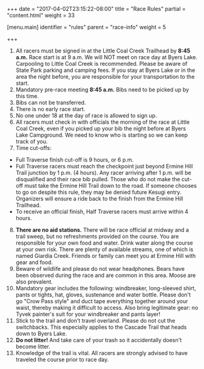 +++
date = "2017-04-02T23:15:22-08:00"
title = "Race Rules"
partial = "content.html"
weight = 33

[menu.main]
    identifier = "rules"
    parent = "race-info"
    weight = 5

+++

1. All racers must be signed in at the Little Coal Creek Trailhead by **8:45 a.m.** Race start is at 9 a.m. We will NOT meet on race day at Byers Lake. Carpooling to Little Coal Creek is recommended. Please be aware of State Park parking and camping fees. If you stay at Byers Lake or in the area the night before, you are responsible for your transportation to the start.
2. Mandatory pre-race meeting **8:45 a.m.** Bibs need to be picked up by this time.
3. Bibs can not be transferred.
4. There is no early race start.
5. No one under 18 at the day of race is allowed to sign up.
6. All racers must check in with officials the morning of the race at Little Coal Creek, even if you picked up your bib the night before at Byers Lake Campground. We need to know who is starting so we can keep track of you.
7. Time cut-offs:
  - Full Traverse finish cut-off is 9 hours, or 6 p.m.
  - Full Traverse racers must reach the checkpoint just beyond Ermine Hill Trail junction by 1 p.m. (4 hours). Any racer arriving after 1 p.m. will be disqualified and their race bib pulled. Those who do not make the cut-off must take the Ermine Hill Trail down to the road. If someone chooses to go on despite this rule, they may be denied future Kesugi entry. Organizers will ensure a ride back to the finish from the Ermine Hill Trailhead.
  - To receive an official finish, Half Traverse racers must arrive within 4 hours.
8. **There are no aid stations.** There will be race official at midway and a trail sweep, but no refreshments provided on the course. You are responsible for your own food and water. Drink water along the course at your own risk. There are plenty of available streams, one of which is named Giardia Creek. Friends or family can meet you at Ermine Hill with gear and food.
9. Beware of wildlife and please do not wear headphones. Bears have been observed during the race and are common in this area. Moose are also prevalent.
10. Mandatory gear includes the following: windbreaker, long-sleeved shirt, pants or tights, hat, gloves, sustenance and water bottle. Please don't go "Crow Pass style" and duct tape everything together around your waist, thereby making it difficult to access. Also bring legitimate gear: no Tyvek painter's suit for your windbreaker and pants layer!
11. Stick to the trail and don't travel overland. Please do not cut the switchbacks. This especially applies to the Cascade Trail that heads down to Byers Lake.
12. **Do not litter!** And take care of your trash so it accidentally doesn't become litter.
13. Knowledge of the trail is vital. All racers are strongly advised to have traveled the course prior to race day.
